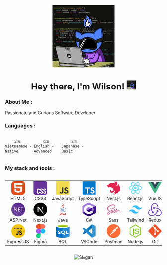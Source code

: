 <div id="header" align="center">

<img src="./assets/200w.gif" width="200"/>

<h1>
Hey there, I'm Wilson!
<img src="./assets/200w.gif" width="30px" alt="GIF">
</h1>

   </div>
  
### About Me :

Passionate and Curious Software Developer

### Languages :

<div style="display: flex; align-items: flex-start; align: center">
<table  align="center">
  <tr>

        🇻🇳 Vietnamese - Native

  </tr>

  <tr>
    
        🇬🇧 English - Advanced
        
  </tr>

   <tr>
    
        🇯🇵 Japanese - Basic
        
  </tr>
</table>
</div>

### My stack and tools :

<div style="display: flex; align-items: flex-start; align: center">
<table align="center">
  <tr>
     <td align="center"  width="88">
         <img src="./images/01-html5.svg" alt="HTML5" width="44" height="44"/>
      <br>HTML5
    </td>
    <td align="center" width="88">
        <img src="./images/02-css3.svg" alt="CSS3" width="44" height="44"/>
      <br>CSS3
    </td>
<td align="center" width="88">
         <img src="./images/03-javascript.svg" alt="JS" width="44" height="44"/>
      <br>JavaScript
    </td>
    <td align="center" width="88">
        <img src="./images/04-typescript.svg" alt="TS" width="44" height="44"/>
      <br>TypeScript
    </td>
    <td align="center" width="88">
        <img src="./images/18-NestJS.svg" alt="Nest" width="44" height="44"/>
      <br>Nest.js
    </td>
    <td align="center" width="88">
        <img src="./images/06-react.svg" alt="React" width="44" height="44"/>
      <br>React.js
    </td>
     <td align="center" width="88">
        <img src="./images/vue.svg" alt="React" width="44" height="44"/>
      <br>VueJS
    </td>
        <td align="center" width="88">
        <img src="./images/angular.png" alt="Angular" width="44" height="44"/>
      <br>Angular
    </td>
  </tr>
  <tr>
  <tr>
       <td align="center" width="88">
       <img src="./images/dotnet-svgrepo-com.svg" alt="DOTNET" width="44" height="44"/>
      <br>ASP.Net
      </td>
    <td align="center" width="88">
        <img src="./images/07-nextjs.svg" alt="Next.js" width="44" height="44"/>
      <br>Next.js
    </td>
       <td align="center" width="88">
       <img src="./images/java-logo-svgrepo-com.svg" alt="Java" width="44" height="44"/>
      <br>Java
      </td>
       <td align="center" width="88">
       <img src="./images/c.png" alt="CSharp" width="44" height="44"/>
      <br>C#
      </td>
    <td align="center" width="88">
        <img src="./images/10-sass.svg" alt="Sass" width="44" height="44"/>
      <br>Sass
    </td>
    <td align="center"  width="88">
        <img src="./images/12-tailwind.svg" alt="Tailwind" width="44" height="44"/>
      <br>Tailwind
    </td>
    <td align="center" width="88">
        <img src="./images/13-redux.svg" alt="Redux" width="44" height="44"/>
      <br>Redux
      </td>
      <td align="center" width="88">
        <img src="./images/15-mongodb.svg" alt="MongoDB" width="44" height="44"/>
      <br>MongoDB
     </td>
     </tr>
     <tr>
        <td align="center" width="88">
        <img src="./images/express-js.png" alt="Express" width="44" height="44"/>
      <br>ExpressJS
    </td>
  <td align="center" width="88">
        <img src="./images/18-figma.svg" alt="Figma" width="44" height="44"/>
      <br>Figma
     </td>
         <td align="center" width="88">
       <img src="./images/09-sql.svg" alt="SQL" width="44" height="44"/>
      <br>SQL
      </td>
       <td align="center" width="88">
        <img src="./images/17-vscode.svg" alt="Visual Studio Code" width="44" height="44"/>
      <br>VSCode
     </td>
         </td>
      <td align="center" width="88">
        <img src="./images/14-postman.svg" alt="Postman" width="44" height="44"/>
      <br>Postman
    </td>
      <td align="center" width="88">
      <img src="./images/08-nodejs.svg" alt="Node.js" width="44" height="44"/>
      <br>Node.js
    </td>
         <td align="center" width="88">
        <img src="./images/16-git.svg" alt="Git" width="44" height="44"/>
      <br>Git
    </td>
     </tr>
</table>
</div>

<p align="center">
  <img src="https://readme-typing-svg.demolab.com/?lines=+🐶Hold+on...+Just+be+a+good+one!;The+way+you+do;+one+thing+determines;the+way+you+do+everything!&font=Fira%20Code&center=true&width=380&height=50&duration=4000&pause=1000" alt="Slogan">
</p>
